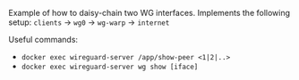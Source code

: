 Example of how to daisy-chain two WG interfaces. Implements the following setup:
`clients` -> `wg0` -> `wg-warp` -> `internet`

Useful commands:
- `docker exec wireguard-server /app/show-peer <1|2|..>`
- `docker exec wireguard-server wg show [iface]`
